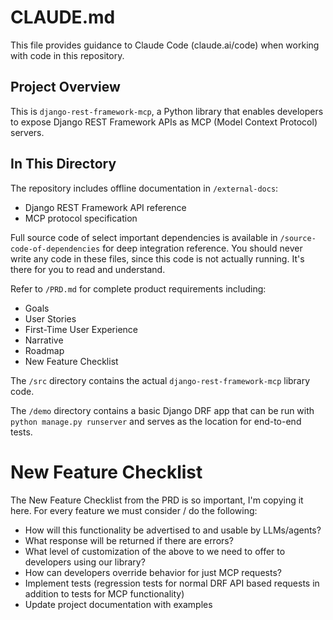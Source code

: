 # CLAUDE.md

This file provides guidance to Claude Code (claude.ai/code) when working with code in this repository.

## Project Overview

This is `django-rest-framework-mcp`, a Python library that enables developers to expose Django REST Framework APIs as MCP (Model Context Protocol) servers.

## In This Directory

The repository includes offline documentation in `/external-docs`:

- Django REST Framework API reference
- MCP protocol specification

Full source code of select important dependencies is available in `/source-code-of-dependencies` for deep integration reference. You should never write any code in these files, since this code is not actually running. It's there for you to read and understand.

Refer to `/PRD.md` for complete product requirements including:

- Goals
- User Stories
- First-Time User Experience
- Narrative
- Roadmap
- New Feature Checklist

The `/src` directory contains the actual `django-rest-framework-mcp` library code.

The `/demo` directory contains a basic Django DRF app that can be run with `python manage.py runserver` and serves as the location for end-to-end tests.

# New Feature Checklist

The New Feature Checklist from the PRD is so important, I'm copying it here. For every feature we must consider / do the following:

- How will this functionality be advertised to and usable by LLMs/agents?
- What response will be returned if there are errors?
- What level of customization of the above to we need to offer to developers using our library?
- How can developers override behavior for just MCP requests?
- Implement tests (regression tests for normal DRF API based requests in addition to tests for MCP functionality)
- Update project documentation with examples
